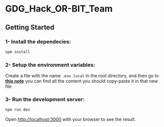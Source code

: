 # GDG_Hack_OR-BIT_Team

## Getting Started

### 1- Install the dependecies:
```bash
npm install
```

### 2- Setup the environment variables:
Create a file with the name `.env.local` in the root directory, and then go to **[this note](https://drive.google.com/file/d/1Hd9ECW49c2wvqLO3vkJJpyjxweyZM0bS/view?usp=sharing)** you can find all the content you should copy-paste it in that new file

### 3- Run the development server:
```bash
npm run dev
```

Open [http://localhost:3000](http://localhost:3000) with your browser to see the result.
